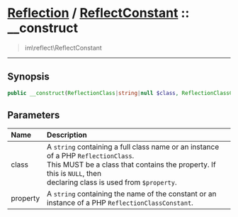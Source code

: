 # [Reflection](reflect.md) / [ReflectConstant](reflect-ReflectConstant.md) :: __construct
 > im\reflect\ReflectConstant
____

## Synopsis
```php
public __construct(ReflectionClass|string|null $class, ReflectionClassConstant|string $property)
```

## Parameters
| Name | Description |
| :--- | :---------- |
| class | A `string` containing a full class name or an instance of a PHP `ReflectionClass`.<br />This MUST be a class that contains the property. If this is `NULL`, then<br />declaring class is used from `$property`. |
| property | A `string` containing the name of the constant or an instance of a PHP `ReflectionClassConstant`. |
